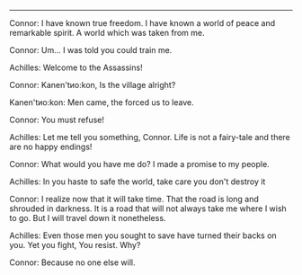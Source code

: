 
* * *

Connor: I have known true freedom. I have known a world of peace and remarkable spirit. A world which was taken from me.

Connor: Um... I was told you could train me.

Achilles: Welcome to the Assassins!

Connor: Kanen'tио:kon, Is the village alright?

Kanen'tио:kon: Men came, the forced us to leave.

Connor: You must refuse!

Achilles: Let me tell you something, Connor. Life is not a fairy-tale and there are no happy endings!

Connor: What would you have me do? I made a promise to my people.

Achilles: In you haste to safe the world, take care you don't destroy it

Connor: I realize now that it will take time. That the road is long and shrouded in darkness. It is a road that will not always take me where I wish to go. But I will travel down it nonetheless.

Achilles: Even those men you sought to save have turned their backs on you. Yet you fight, You resist. Why?

Connor: Because no one else will.
